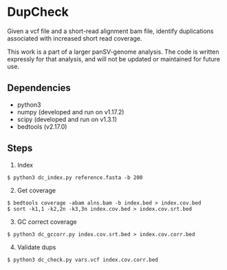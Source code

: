 # DupCheck

Given a vcf file and a short-read alignment bam file, identify duplications
associated with increased short read coverage.

This work is a part of a larger panSV-genome analysis. The code is written expressly for 
that analysis, and will not be updated or maintained for future use.

## Dependencies
- python3
- numpy (developed and run on v1.17.2)
- scipy (developed and run on v1.3.1)
- bedtools (v2.17.0)

## Steps
1. Index

```
$ python3 dc_index.py reference.fasta -b 200
```

2. Get coverage
```
$ bedtools coverage -abam alns.bam -b index.bed > index.cov.bed
$ sort -k1,1 -k2,2n -k3,3n index.cov.bed > index.cov.srt.bed
```

3. GC correct coverage
```
$ python3 dc_gccorr.py index.cov.srt.bed > index.cov.corr.bed
```

4. Validate dups
```
$ python3 dc_check.py vars.vcf index.cov.corr.bed
```
